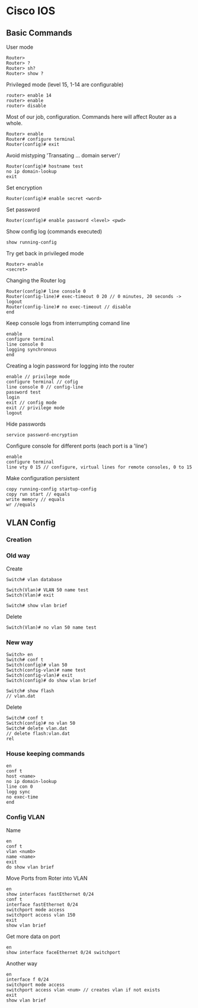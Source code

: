 # Cisco IOS

## Basic Commands

User mode

```
Router>
Router> ?
Router> sh?
Router> show ?
```

Privileged mode (level 15, 1-14 are configurable)

```
router> enable 14
router> enable
router> disable
```

Most of our job, configuration. Commands here will affect Router as a whole.

```
Router> enable
Router# configure terminal
Router(config)# exit
```

Avoid mistyping 'Transating ... domain server'/

```
Router(config)# hostname test
no ip domain-lookup
exit
```

Set encryption
```
Router(config)# enable secret <word>
```

Set password

```
Router(config)# enable password <level> <pwd>
```

Show config log (commands executed)

```
show running-config
```

Try get back in privileged mode

```
Router> enable
<secret>
```

Changing the Router log

```
Router(config)# line console 0
Router(config-line)# exec-timeout 0 20 // 0 minutes, 20 seconds -> logout
Router(config-line)# no exec-timeout // disable
end
```

Keep console logs from interrumpting comand line

```
enable
configure terminal
line console 0
logging synchronous
end
```

Creating a login password for logging into the router

```
enable // privilege mode
configure terminal // cofig
line console 0 // config-line
password test
login
exit // config mode
exit // privilege mode
logout
```

Hide passwords

```
service password-encryption
```

Configure console for different ports (each port is a 'line')

```
enable
configure terminal
line vty 0 15 // configure, virtual lines for remote consoles, 0 to 15
```

Make configuration persistent

```
copy running-config startup-config
copy run start // equals
write memory // equals
wr //equals
```

## VLAN Config

### Creation

### Old way

Create
```
Switch# vlan database

Switch(Vlan)# VLAN 50 name test
Switch(Vlan)# exit

Switch# show vlan brief
```

Delete
```
Switch(Vlan)# no vlan 50 name test 
```

### New way

```
Switch> en
Switch# conf t
Switch(config)# vlan 50
Switch(config-vlan)# name test
Switch(config-vlan)# exit
Switch(config)# do show vlan brief

Switch# show flash
// vlan.dat
```

Delete
```
Switch# conf t
Switch(config)# no vlan 50
Switch# delete vlan.dat
// delete flash:vlan.dat
rel
```

### House keeping commands

```
en
conf t
host <name>
no ip domain-lookup
line con 0
logg sync
no exec-time
end
```

### Config VLAN

Name

```
en
conf t
vlan <numb>
name <name>
exit
do show vlan brief
```

Move Ports from Roter into VLAN

```
en
show interfaces fastEthernet 0/24
conf t
interface fastEthernet 0/24
switchport mode access
switchport access vlan 150
exit
show vlan brief
```

Get more data on port

```
en
show interface faceEthernet 0/24 switchport
```

Another way
```
en
interface f 0/24
switchport mode access
switchport access vlan <num> // creates vlan if not exists
exit
show vlan brief
```
